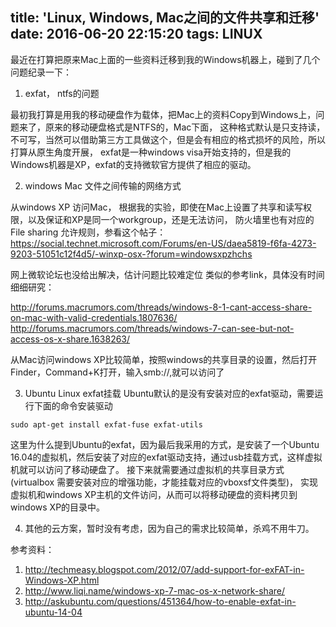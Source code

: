 title: 'Linux, Windows, Mac之间的文件共享和迁移'
date: 2016-06-20 22:15:20
tags: LINUX
---

最近在打算把原来Mac上面的一些资料迁移到我的Windows机器上，碰到了几个问题纪录一下：

1. exfat， ntfs的问题

最初我打算是用我的移动硬盘作为载体，把Mac上的资料Copy到Windows上，问题来了，原来的移动硬盘格式是NTFS的，Mac下面，
这种格式默认是只支持读，不可写，当然可以借助第三方工具做这个，但是会有相应的格式损坏的风险，所以打算从原生角度开展，
exfat是一种windows visa开始支持的，但是我的Windows机器是XP，exfat的支持微软官方提供了相应的驱动。

2. windows Mac 文件之间传输的网络方式

从windows XP 访问Mac， 根据我的实验，即使在Mac上设置了共享和读写权限，以及保证和XP是同一个workgroup，还是无法访问，
防火墙里也有对应的File sharing 允许规则，参看这个帖子：
https://social.technet.microsoft.com/Forums/en-US/daea5819-f6fa-4273-9203-51051c12f4d5/-winxp-osx-?forum=windowsxpzhchs

网上微软论坛也没给出解决，估计问题比较难定位
类似的参考link，具体没有时间细细研究：

http://forums.macrumors.com/threads/windows-8-1-cant-access-share-on-mac-with-valid-credentials.1807636/
http://forums.macrumors.com/threads/windows-7-can-see-but-not-access-os-x-share.1638263/

从Mac访问windows XP比较简单，按照windows的共享目录的设置，然后打开Finder，Command+K打开，输入smb://,就可以访问了

3. Ubuntu Linux exfat挂载
Ubuntu默认的是没有安装对应的exfat驱动，需要运行下面的命令安装驱动

```
sudo apt-get install exfat-fuse exfat-utils
```

这里为什么提到Ubuntu的exfat，因为最后我采用的方式，是安装了一个Ubuntu 
16.04的虚拟机，然后安装了对应的exfat驱动支持，通过usb挂载方式，这样虚拟机就可以访问了移动硬盘了。
接下来就需要通过虚拟机的共享目录方式(virtualbox 需要安装对应的增强功能，才能挂载对应的vboxsf文件类型)，
实现虚拟机和windows XP主机的文件访问，从而可以将移动硬盘的资料拷贝到windows XP的目录中。

4. 其他的云方案，暂时没有考虑，因为自己的需求比较简单，杀鸡不用牛刀。

参考资料：

1. http://techmeasy.blogspot.com/2012/07/add-support-for-exFAT-in-Windows-XP.html
2. http://www.liqi.name/windows-xp-7-mac-os-x-network-share/
3. http://askubuntu.com/questions/451364/how-to-enable-exfat-in-ubuntu-14-04                                   